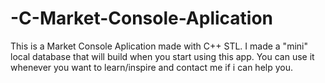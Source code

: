 # -C-Market-Console-Aplication
This is a Market Console Aplication made with C++ STL. I made a "mini" local database that will build when you start using this app. You can use it whenever you want to learn/inspire and contact me if i can help you.
